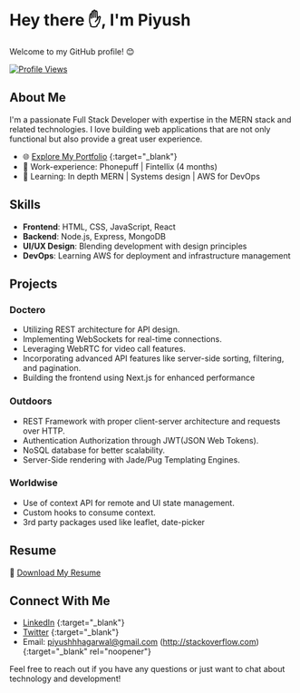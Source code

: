 # Hey there ✋, I'm Piyush

Welcome to my GitHub profile! 😊

[![Profile Views](https://visitor-badge.glitch.me/badge?page_id=piyushsultaniya.piyushsultaniya)](https://github.com/piyushsultaniya)

## About Me

I'm a passionate Full Stack Developer with expertise in the MERN stack and related technologies. I love building web applications that are not only functional but also provide a great user experience.

- 🌐 [Explore My Portfolio](https://piyushsultaniya.netlify.app) {:target="_blank"}
- 💼 Work-experience: Phonepuff | Fintellix (4 months)
- 🚀 Learning: In depth MERN | Systems design | AWS for DevOps

## Skills

- **Frontend**: HTML, CSS, JavaScript, React
- **Backend**: Node.js, Express, MongoDB
- **UI/UX Design**: Blending development with design principles
- **DevOps**: Learning AWS for deployment and infrastructure management

## Projects

### Doctero
- Utilizing REST architecture for API design.
- Implementing WebSockets for real-time connections.
- Leveraging WebRTC for video call features.
- Incorporating advanced API features like server-side sorting, filtering, and pagination.
- Building the frontend using Next.js for enhanced performance

### Outdoors
- REST Framework with proper client-server architecture and requests over HTTP.
- Authentication Authorization through JWT(JSON Web Tokens).
- NoSQL database for better scalability.
- Server-Side rendering with Jade/Pug Templating Engines.

### Worldwise
- Use of context API for remote and UI state management.
- Custom hooks to consume context.
- 3rd party packages used like leaflet, date-picker

## Resume

📄 [Download My Resume](https://drive.google.com/file/d/1EaXA_c6Jmz4j-Woz3Idg__Sf_kxInYBo/view?usp=sharing) 

## Connect With Me

- [LinkedIn](https://www.linkedin.com/in/piyush-sultaniya-a5296a220) {:target="_blank"}
- [Twitter](https://twitter.com/PiyushA89312692) {:target="_blank"}
- Email: piyushhhagarwal@gmail.com
(http://stackoverflow.com){:target="_blank" rel="noopener"}

Feel free to reach out if you have any questions or just want to chat about technology and development!
